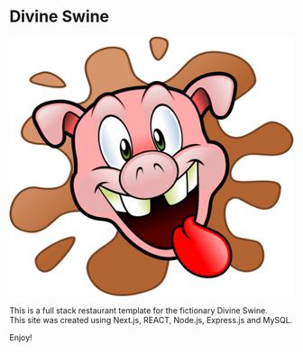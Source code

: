 # Divine Swine

![Happy Hog](./public/logo.svg)

This is a full stack restaurant template for the fictionary Divine Swine.<br>
This site was created using Next.js, REACT, Node.js, Express.js and MySQL.

Enjoy!
